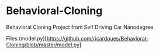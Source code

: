 # Behavioral-Cloning
Behavioral Cloning Project from Self Driving Car Nanodegree

Files:(model.py)[https://github.com/ricardoues/Behavioral-Cloning/blob/master/model.py]
